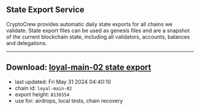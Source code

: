 ## State Export Service
CryptoCrew provides automatic daily state exports for all chains we validate. State export files can be used as genesis files and are a snapshot of the current blockchain state, including all validators, accounts, balances and delegations.

---
**Download: [loyal-main-02 state export](https://dl-eu2.ccvalidators.com/SERVICE/loyal/loyal-main-02_export_8136554.json)**
---

- last updated: Fri May 31 2024 04:40:10
- chain id: `loyal-main-02`
- export height: `8136554`
- use for: airdrops, local tests, chain recovery
